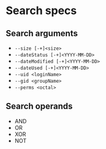 # Search specs

## Search arguments
- `--size [-+]<size>`
- `--dateStatus [-+]<YYYY-MM-DD>`
- `--dateModified [-+]<YYYY-MM-DD>`
- `--dateUsed [-+]<YYYY-MM-DD>`
- `--uid <loginName>`
- `--gid <groupName>`
- `--perms <octal>`


## Search operands
- AND
- OR
- XOR
- NOT
